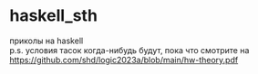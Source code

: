 # haskell_sth
приколы на haskell\
p.s. условия тасок когда-нибудь будут, пока что смотрите на https://github.com/shd/logic2023a/blob/main/hw-theory.pdf
